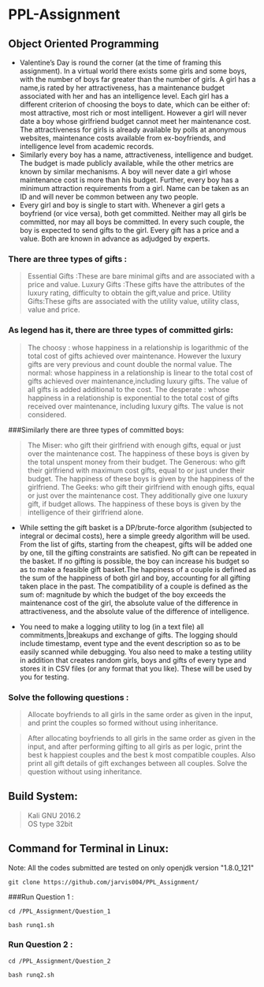 # PPL-Assignment
## Object Oriented Programming

  - Valentine’s Day is round the corner (at the time of framing this assignment). In a virtual world there exists some girls and some boys, with the number of boys far greater than the number of girls. A girl has a name,is rated by her attractiveness, has a maintenance budget associated with her and has an intelligence level. Each girl has a different criterion of choosing the boys to date, which can be either of: most attractive, most rich or most intelligent. However a girl will never date a boy whose girlfriend budget cannot meet her maintenance cost. The attractiveness for girls is already available by polls at anonymous websites, maintenance costs available from ex-boyfriends, and intelligence level from academic records.
  - Similarly every boy has a name, attractiveness, intelligence and budget. The budget is made publicly available, while the other metrics are known by similar mechanisms. A boy will never date a girl whose maintenance cost is more than his budget. Further, every boy has a minimum attraction requirements from a girl. Name can be taken as an ID and will never be common between any two people.
  - Every girl and boy is single to start with. Whenever a girl gets a boyfriend (or vice versa), both get committed. Neither may all girls be committed, nor may all boys be committed. In every such couple, the boy is expected to send gifts to the girl. Every gift has a price and a value. Both are known in advance as adjudged by experts.
  
### There are three types of gifts :
>Essential Gifts :These are bare minimal gifts and are associated with a price and value.
>Luxury Gifts :These gifts have the attributes of the luxury rating, difficulty to obtain the gift,value and price.
>Utility Gifts:These gifts are associated with the utility value, utility class, value and price.

### As legend has it, there are three types of committed girls:

>The choosy : whose happiness in a relationship is logarithmic of the total cost of gifts achieved over maintenance. However the luxury gifts are very previous and count double the normal value.
>The normal: whose happiness in a relationship is linear to the total cost of gifts achieved over maintenance,including luxury gifts. The value of all gifts is added additional to the cost.
>The desperate : whose happiness in a relationship is exponential to the total cost of gifts received over maintenance, including luxury gifts. The value is not considered.

###Similarly there are three types of committed boys:

>The Miser: who gift their girlfriend with enough gifts, equal or just over the maintenance cost. The happiness of these boys is given by the total unspent money from their budget.
>The Generous: who gift their girlfriend with maximum cost gifts, equal to or just under their budget. The happiness of these boys is given by the happiness of the girlfriend.
>The Geeks: who gift their girlfriend with enough gifts, equal or just over the maintenance cost. They additionally give one luxury gift, if budget allows. The happiness of these boys is given by the intelligence of their girlfriend alone.

- While setting the gift basket is a DP/brute-force algorithm (subjected to integral or decimal costs), here a simple greedy algorithm will be used. From the list of gifts, starting from the cheapest, gifts will be added one by one, till the gifting constraints are satisfied. No gift can be repeated in the basket. If no gifting is possible, the boy can increase his budget so as to make a feasible gift basket.The happiness of a couple is defined as the sum of the happiness of both girl and boy, accounting for all gifting taken place in the past. The compatibility of a couple is defined as the sum of: magnitude by which the budget of the boy exceeds the maintenance cost of the girl, the absolute value of the difference in attractiveness, and the absolute value of the difference of intelligence.


- You need to make a logging utility to log (in a text file) all commitments,|breakups and exchange of gifts. The logging should include timestamp, event type and the event description so as to be easily scanned while debugging. You also need to make a testing utility in addition that creates random girls, boys and gifts of every type and stores it in CSV files (or any format that you like). These will be used by you for testing.

### Solve the following questions :
>Allocate boyfriends to all girls in the same order as given in the input, and print the couples so formed without using inheritance.

>After allocating boyfriends to all girls in the same order as given in the input, and after performing gifting to all girls as per logic, print the best k happiest couples and the best k most compatible couples. Also print all gift details of gift exchanges between all couples. Solve the question without using inheritance.


## Build System:
>Kali GNU 2016.2 <br />
>OS type 32bit

## Command for Terminal in Linux:
Note: All the codes submitted are tested on  only openjdk version "1.8.0_121"

```
git clone https://github.com/jarvis004/PPL_Assignment/
```
###Run Question 1 :
```
cd /PPL_Assignment/Question_1
```
```
bash runq1.sh
```
### Run Question 2 :
```
cd /PPL_Assignment/Question_2
```
```
bash runq2.sh
```



